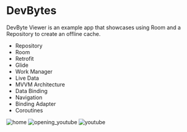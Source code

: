# DevBytes

DevByte Viewer is an example app that showcases using Room and a Repository to create an offline cache.
* Repository
* Room
* Retrofit
* Glide
* Work Manager
* Live Data
* MVVM Architecture
* Data Binding
* Navigation
* Binding Adapter
* Coroutines

![home](https://user-images.githubusercontent.com/86685007/145584043-a7cb3aba-bbcb-4bec-b563-607f9563fc92.png)
![opening_youtube](https://user-images.githubusercontent.com/86685007/145584064-0e14829a-0ee6-45d5-8db2-5d97ae667005.png)
![youtube](https://user-images.githubusercontent.com/86685007/145584067-5ff07491-a6f5-45cd-904f-cc71b9334c44.png)
